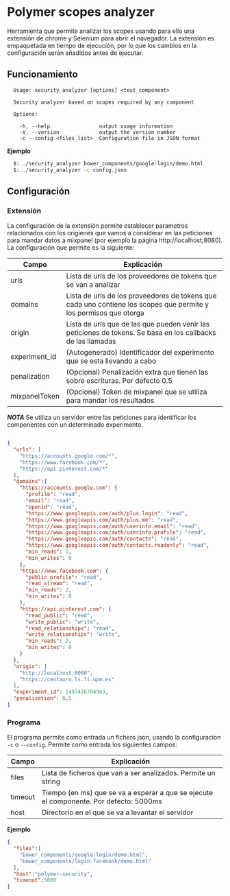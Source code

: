 # Polymer scopes analyzer

Herramienta que permite analizar los scopes usando para ello una extensión de chrome y Selenium para abrir el navegador.
La extensión es empaquetada en tiempo de ejecución, por lo que los cambios en la configuración serán añadidos antes de ejecutar.


## Funcionamiento
```
  Usage: security_analyzer [options] <test_component>

  Security analyzer based on scopes required by any component

  Options:

    -h, --help                output usage information
    -V, --version             output the version number
    -c --config <files_list>  Configuration file in JSON format
```
**Ejemplo**
``` bash
  $: ./security_analyzer bower_components/google-login/demo.html
  $: ./security_analyzer -c config.json
```

## Configuración

### Extensión

La configuración de la extensión permite establecer parametros relacionados con los origienes que vamos a considerar en las peticiones para mandar datos a mixpanel (por ejemplo la página http://localhost;8080). La configuración que permite es la siguiente:

| Campo         | Explicación                                                                                                       |
|---------------|-------------------------------------------------------------------------------------------------------------------|
| urls          | Lista de urls de los proveedores de tokens que se van a analizar                                                  |
| domains       | Lista de urls de los proveedores de tokens que cada uno contiene los scopes que permite y los permisos que otorga |
| origin        | Lista de urls que de las que pueden venir las peticiones de tokens. Se basa en los callbacks de las llamadas      |
| experiment_id | (Autogenerado) Identificador del experimento que se esta llevando a cabo                                          |
| penalization  | (Opcional) Penalización extra que tienen las sobre escrituras. Por defecto 0.5                                    |
| mixpanelToken | (Opcional) Token de mixpanel que se utiliza para mandar los resultados                                        |

***NOTA***
Se utiliza un servidor entre las peticiones para identificar los componentes con un determinado experimento.

```json

{
  "urls": [
    "https://accounts.google.com/*",
    "https://www.facebook.com/*",
    "https://api.pinterest.com/*"
  ],
  "domains":{
    "https://accounts.google.com": {
      "profile": "read",
      "email": "read",
      "openid": "read",
      "https://www.googleapis.com/auth/plus.login": "read",
      "https://www.googleapis.com/auth/plus.me": "read",
      "https://www.googleapis.com/auth/userinfo.email": "read",
      "https://www.googleapis.com/auth/userinfo.profile": "read",
      "https://www.googleapis.com/auth/contacts": "read",
      "https://www.googleapis.com/auth/contacts.readonly": "read",
      "min_reads": 1,
      "min_writes": 0
    },
    "https://www.facebook.com": {
      "public_profile": "read",
      "read_stream": "read",
      "min_reads": 2,
      "min_writes": 0
    },
    "https://api.pinterest.com": {
      "read_public": "read",
      "write_public": "write",
      "read_relationships": "read",
      "write_relationships": "write",
      "min_reads": 2,
      "min_writes": 0
    }
  },
  "origin": [
    "http://localhost:8000",
    "https://centauro.ls.fi.upm.es"
  ],
  "experiment_id": 1497436704983,
  "penalization": 0.5
}
```

### Programa

El programa permite como entrada un fichero json, usando la configuracion `-c` o `--config`.  Permite como entrada los siguientes campos:

| Campo   | Explicación                                                                            |
|---------|----------------------------------------------------------------------------------------|
| files   | Lista de ficheros que van a ser analizados. Permite un string                          |
| timeout | Tiempo (en ms) que se va a esperar a que se ejecute el componente. Por defecto: 5000ms |
| host    | Directorio en el que se va a levantar el servidor                                      |

**Ejemplo**
```json
{
  "files":[
    "bower_components/google-login/demo.html",
    "bower_components/login-facebook/demo.html"
  ],
  "host":"polymer-security",
  "timeout":5000
}
```
